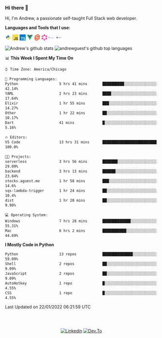 ### Hi there 👋

Hi, I'm Andrew, a passionate self-taught Full Stack web developer.

**Languages and Tools that I use:**  

<code><img height="20" src="https://raw.githubusercontent.com/github/explore/80688e429a7d4ef2fca1e82350fe8e3517d3494d/topics/python/python.png"></code>
<code><img height="20" src="https://raw.githubusercontent.com/github/explore/80688e429a7d4ef2fca1e82350fe8e3517d3494d/topics/javascript/javascript.png"></code>
<code><img height="20" src="https://raw.githubusercontent.com/github/explore/80688e429a7d4ef2fca1e82350fe8e3517d3494d/topics/typescript/typescript.png"></code>
<code><img height="20" src="https://raw.githubusercontent.com/github/explore/80688e429a7d4ef2fca1e82350fe8e3517d3494d/topics/vue/vue.png"></code>
<code><img height="20" src="https://raw.githubusercontent.com/github/explore/42198dc9113595ddd22cc12771bb719c8cf08b67/topics/svelte/svelte.png"></code>
<code><img height="20" src="https://raw.githubusercontent.com/github/explore/5c058a388828bb5fde0bcafd4bc867b5bb3f26f3/topics/graphql/graphql.png"></code>
<code><img height="20" src="https://raw.githubusercontent.com/github/explore/80688e429a7d4ef2fca1e82350fe8e3517d3494d/topics/mongodb/mongodb.png"></code>
<code><img height="20" src="https://raw.githubusercontent.com/github/explore/d106aa3f6fa091ab80ab5c8cf0d931baff3caaea/topics/elixir/elixir.png"></code>

![Andrew's github stats](https://github-readme-stats.vercel.app/api?username=andrewguest&show_icons=true&theme=vue-dark&count_private=true)
<img height="180em" src="https://github-readme-stats.vercel.app/api/top-langs/?username=andrewguest&theme=vue-dark&layout=compact" alt="andrewguest's github top languages" />

<!--START_SECTION:waka-->
📊 **This Week I Spent My Time On** 

```text
⌚︎ Time Zone: America/Chicago

💬 Programming Languages: 
Python                   5 hrs 41 mins       ██████████░░░░░░░░░░░░░░░   42.14% 
YAML                     2 hrs 23 mins       ████░░░░░░░░░░░░░░░░░░░░░   17.64% 
Elixir                   1 hr 55 mins        ███░░░░░░░░░░░░░░░░░░░░░░   14.27% 
Other                    1 hr 22 mins        ██░░░░░░░░░░░░░░░░░░░░░░░   10.17% 
Dart                     41 mins             █░░░░░░░░░░░░░░░░░░░░░░░░   5.16%

🔥 Editors: 
VS Code                  13 hrs 31 mins      █████████████████████████   100.0%

🐱‍💻 Projects: 
serverless               3 hrs 56 mins       ███████░░░░░░░░░░░░░░░░░░   29.09% 
backend                  3 hrs 13 mins       ██████░░░░░░░░░░░░░░░░░░░   23.84% 
stocks.aguest.me         1 hr 58 mins        ███░░░░░░░░░░░░░░░░░░░░░░   14.6% 
sqs-lambda-trigger       1 hr 24 mins        ██░░░░░░░░░░░░░░░░░░░░░░░   10.4% 
dist                     1 hr 20 mins        ██░░░░░░░░░░░░░░░░░░░░░░░   9.98%

💻 Operating System: 
Windows                  7 hrs 28 mins       █████████████░░░░░░░░░░░░   55.31% 
Mac                      6 hrs 2 mins        ███████████░░░░░░░░░░░░░░   44.69%

```

**I Mostly Code in Python** 

```text
Python                   13 repos            ██████████████░░░░░░░░░░░   59.09% 
Shell                    2 repos             ██░░░░░░░░░░░░░░░░░░░░░░░   9.09% 
JavaScript               2 repos             ██░░░░░░░░░░░░░░░░░░░░░░░   9.09% 
AutoHotkey               1 repo              █░░░░░░░░░░░░░░░░░░░░░░░░   4.55% 
CSS                      1 repo              █░░░░░░░░░░░░░░░░░░░░░░░░   4.55%

```



 Last Updated on 22/01/2022 06:21:59 UTC
<!--END_SECTION:waka-->

<br><br>
<p align="center">
   <a href="https://www.linkedin.com/in/andrew-guest-a891759a" target="_blank"><img src="https://img.shields.io/badge/LinkedIn-0077B5?style=for-the-badge&logo=linkedin&logoColor=white" alt="Linkedin"></a>
  <a href="https://dev.to/aguest" target="_blank"><img src="https://img.shields.io/badge/Dev.to-0A0A0A?style=for-the-badge&logo=dev%2Eto&logoColor=white" alt="Dev.To"></a>
</p>
